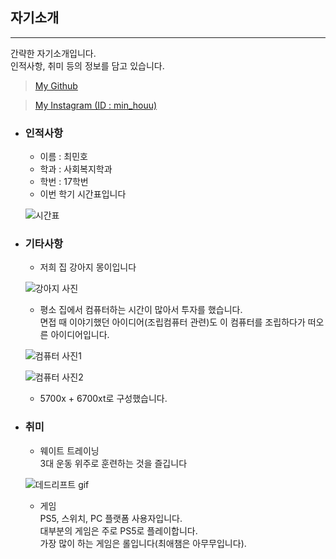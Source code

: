 ## 자기소개
___
간략한 자기소개입니다. <br>
인적사항, 취미 등의 정보를 담고 있습니다. 

> [My Github](github.com/minhouu "깃허브")

> [My Instagram (ID : min_houu)](https://instagram.com/min_houu?igshid=ZDdkNTZiNTM= "인스타 링크")

* ### 인적사항
    * 이름 : 최민호 <br>
    * 학과 : 사회복지학과 <br>
    * 학번 : 17학번 <br>
    * 이번 학기 시간표입니다 <br>
    
    ![시간표](/image/timetable.jpg)


* ### 기타사항
    * 저희 집 강아지 몽이입니다 <br>
    
    ![강아지 사진](/image/mong.jpg)

    * 평소 집에서 컴퓨터하는 시간이 많아서 투자를 했습니다. <br>
    면접 때 이야기했던 아이디어(조립컴퓨터 관련)도 이 컴퓨터를 조립하다가 떠오른 아이디어입니다. <br>
    
    ![컴퓨터 사진1](/image/computer1.jpg)

    ![컴퓨터 사진2](/image/computer2.jpg)

    * 5700x + 6700xt로 구성했습니다.


* ### 취미
    * 웨이트 트레이닝 <br>
    3대 운동 위주로 훈련하는 것을 즐깁니다

    ![데드리프트 gif](/image/dead.gif)
    
    * 게임 <br>
    PS5, 스위치, PC 플랫폼 사용자입니다. <br>
    대부분의 게임은 주로 PS5로 플레이합니다. <br>
    가장 많이 하는 게임은 롤입니다(최애챔은 아무무입니다). <br>





